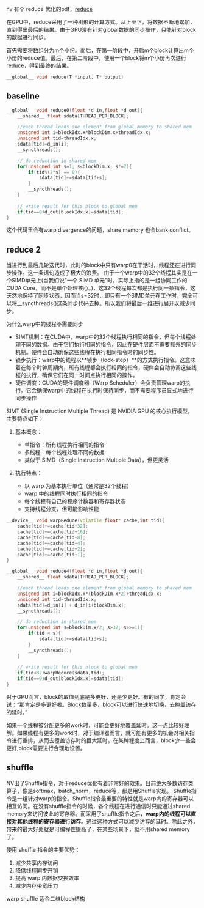 nv 有个 reduce 优化的pdf，[reduce](https://developer.download.nvidia.cn/assets/cuda/files/reduction.pdf)

在GPU中，reduce采用了一种树形的计算方式。从上至下，将数据不断地累加，直到得出最后的结果。由于GPU没有针对global数据的同步操作，只能针对block的数据进行同步。

首先需要将数组分为m个小份。而后，在第一阶段中，开启m个block计算出m个小份的reduce值。最后，在第二阶段中，使用一个block将m个小份再次进行reduce，得到最终的结果。

```c
__global__ void reduce(T *input, T* output)
```

## baseline

```c
__global__ void reduce0(float *d_in,float *d_out){
    __shared__ float sdata[THREAD_PER_BLOCK];

    //each thread loads one element from global memory to shared mem
    unsigned int i=blockIdx.x*blockDim.x+threadIdx.x;
    unsigned int tid=threadIdx.x;
    sdata[tid]=d_in[i];
    __syncthreads();

    // do reduction in shared mem
    for(unsigned int s=1; s<blockDim.x; s*=2){
        if(tid%(2*s) == 0){
            sdata[tid]+=sdata[tid+s];
        }
        __syncthreads();
    }
    
    // write result for this block to global mem
    if(tid==0)d_out[blockIdx.x]=sdata[tid];
}
```

这个代码里会有warp divergence的问题，share memory 也会bank conflict。

## reduce 2

当进行到最后几轮迭代时，此时的block中只有warp0在干活时，线程还在进行同步操作。这一条语句造成了极大的浪费。
由于一个warp中的32个线程其实是在一个SIMD单元上(当我们说"一个 SIMD 单元"时，实际上指的是一组协同工作的 CUDA Core，而不是单个处理核心。)，这32个线程每次都是执行同一条指令，这天然地保持了同步状态，因而当s=32时，即只有一个SIMD单元在工作时，完全可以将__syncthreads()这条同步代码去掉。所以我们将最后一维进行展开以减少同步。

为什么warp中的线程不需要同步
- SIMT机制：在CUDA中，warp中的32个线程执行相同的指令，但每个线程处理不同的数据。由于它们执行相同的指令，因此在硬件层面不需要额外的同步机制。硬件会自动确保这些线程在执行相同指令时的同步性。
- 锁步执行：warp中的线程以**锁步（lock-step）**的方式执行指令。这意味着在每个时钟周期内，所有线程都会执行相同的指令，硬件会自动协调这些线程的执行，确保它们在同一时间点执行相同的操作。
- 硬件调度：CUDA的硬件调度器（Warp Scheduler）会负责管理warp的执行。它会确保warp中的线程在执行时保持同步，而不需要程序员显式地进行同步操作

SIMT (Single Instruction Multiple Thread) 是 NVIDIA GPU 的核心执行模型，主要特点如下：

1. 基本概念：
   
   - 单指令：所有线程执行相同的指令
   - 多线程：每个线程处理不同的数据
   - 类似于 SIMD（Single Instruction Multiple Data），但更灵活
2. 执行特点：
   
   - 以 warp 为基本执行单位（通常是32个线程）
   - warp 中的线程同时执行相同的指令
   - 每个线程有自己的程序计数器和寄存器状态
   - 支持线程分支，但可能影响性能

```c++
__device__ void warpReduce(volatile float* cache,int tid){
    cache[tid]+=cache[tid+32];
    cache[tid]+=cache[tid+16];
    cache[tid]+=cache[tid+8];
    cache[tid]+=cache[tid+4];
    cache[tid]+=cache[tid+2];
    cache[tid]+=cache[tid+1];
}

__global__ void reduce4(float *d_in,float *d_out){
    __shared__ float sdata[THREAD_PER_BLOCK];

    //each thread loads one element from global memory to shared mem
    unsigned int i=blockIdx.x*(blockDim.x*2)+threadIdx.x;
    unsigned int tid=threadIdx.x;
    sdata[tid]=d_in[i] + d_in[i+blockDim.x];
    __syncthreads();

    // do reduction in shared mem
    for(unsigned int s=blockDim.x/2; s>32; s>>=1){
        if(tid < s){
            sdata[tid]+=sdata[tid+s];
        }
        __syncthreads();
    }
    
    // write result for this block to global mem
    if(tid<32)warpReduce(sdata,tid);
    if(tid==0)d_out[blockIdx.x]=sdata[tid];
}
```

对于GPU而言，block的取值到底是多更好，还是少更好。有的同学，肯定会说：“那肯定是多更好啦。Block数量多，block可以进行快速地切换，去掩盖访存的延时。”

如果一个线程被分配更多的work时，可能会更好地覆盖延时。这一点比较好理解。如果线程有更多的work时，对于编译器而言，就可能有更多的机会对相关指令进行重排，从而去覆盖访存时的巨大延时。在某种程度上而言，block少一些会更好,block需要进行合理地设置。

## shuffle

NV出了Shuffle指令，对于reduce优化有着非常好的效果。目前绝大多数访存类算子，像是softmax，batch_norm，reduce等，都是用Shuffle实现。
Shuffle指令是一组针对warp的指令。Shuffle指令最重要的特性就是warp内的寄存器可以相互访问。在没有shuffle指令的时候，各个线程在进行通信时只能通过shared memory来访问彼此的寄存器。而采用了shuffle指令之后，**warp内的线程可以直接对其他线程的寄存器进行访存**。通过这种方式可以减少访存的延时。除此之外，带来的最大好处就是可编程性提高了，在某些场景下，就不用shared memory了。

使用 shuffle 指令的主要优势：
1. 减少共享内存访问
2. 降低线程同步开销
3. 提高 warp 内数据交换效率
4. 减少内存带宽压力

warp shuffle 适合二维block结构
